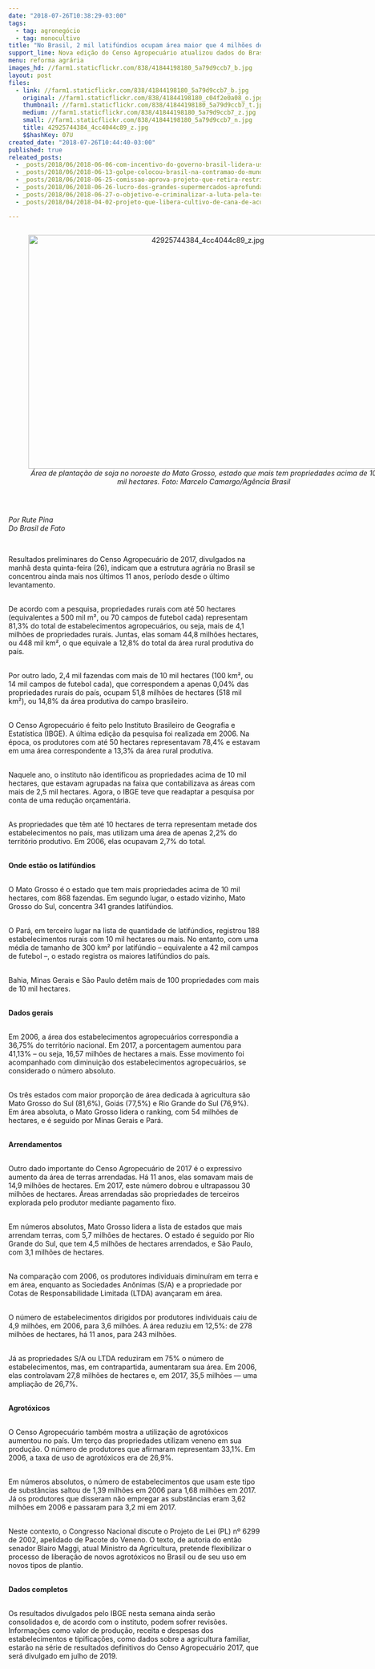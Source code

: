 ```yaml
---
date: "2018-07-26T10:38:29-03:00"
tags:
  - tag: agronegócio
  - tag: monocultivo
title: "No Brasil, 2 mil latifúndios ocupam área maior que 4 milhões de propriedades rurais"
support_line: Nova edição do Censo Agropecuário atualizou dados do Brasil agrário; arrendamento de terras dobrou em 11 anos
menu: reforma agrária
images_hd: //farm1.staticflickr.com/838/41844198180_5a79d9ccb7_b.jpg
layout: post
files:
  - link: //farm1.staticflickr.com/838/41844198180_5a79d9ccb7_b.jpg
    original: //farm1.staticflickr.com/838/41844198180_c04f2e0a08_o.jpg
    thumbnail: //farm1.staticflickr.com/838/41844198180_5a79d9ccb7_t.jpg
    medium: //farm1.staticflickr.com/838/41844198180_5a79d9ccb7_z.jpg
    small: //farm1.staticflickr.com/838/41844198180_5a79d9ccb7_n.jpg
    title: 42925744384_4cc4044c89_z.jpg
    $$hashKey: 07U
created_date: "2018-07-26T10:44:40-03:00"
published: true
releated_posts:
  - _posts/2018/06/2018-06-06-com-incentivo-do-governo-brasil-lidera-uso-de-agrotoxicos-que-matam-184-por-ano.md
  - _posts/2018/06/2018-06-13-golpe-colocou-brasil-na-contramao-do-mundo-na-legislacao-ambiental.md
  - _posts/2018/06/2018-06-25-comissao-aprova-projeto-que-retira-restricoes-do-uso-de-agrotoxicos.md
  - _posts/2018/06/2018-06-26-lucro-dos-grandes-supermercados-aprofunda-desigualdades-no-campo.md
  - _posts/2018/06/2018-06-27-o-objetivo-e-criminalizar-a-luta-pela-terra-afirma-dirigente-do-mst-sobre-materia-da-istoe.md
  - _posts/2018/04/2018-04-02-projeto-que-libera-cultivo-de-cana-de-acucar-na-amazonia-afeta-meio-ambiente.md

---
```

<div style="text-align:center">
<figure class="image" style="display:inline-block"><img alt="42925744384_4cc4044c89_z.jpg" height="467" src="//farm1.staticflickr.com/838/41844198180_5a79d9ccb7_b.jpg" width="700" />
<figcaption><em>&Aacute;rea de planta&ccedil;&atilde;o de soja no noroeste do Mato Grosso, estado que mais tem propriedades acima de 10 mil hectares. Foto: Marcelo Camargo/Ag&ecirc;ncia Brasil</em></figcaption>
</figure>
</div>

<p>&nbsp;</p>

<p><em>Por Rute Pina<br />
Do Brasil de Fato</em></p>

<p>&nbsp;</p>

<p>Resultados preliminares do Censo Agropecu&aacute;rio de 2017, divulgados na manh&atilde; desta quinta-feira (26), indicam que a estrutura agr&aacute;ria no Brasil se concentrou ainda mais nos &uacute;ltimos 11 anos, per&iacute;odo desde o &uacute;ltimo levantamento.&nbsp;</p>

<p><br />
De acordo com a pesquisa, propriedades rurais com at&eacute; 50 hectares (equivalentes a 500 mil m&sup2;, ou 70 campos de futebol cada) representam 81,3% do total de estabelecimentos agropecu&aacute;rios, ou seja, mais de 4,1 milh&otilde;es de propriedades rurais. Juntas, elas somam 44,8 milh&otilde;es hectares, ou 448 mil km&sup2;, o que equivale a 12,8% do total da &aacute;rea rural produtiva do pa&iacute;s.</p>

<p><br />
Por outro lado, 2,4 mil fazendas com mais de 10 mil hectares (100 km&sup2;, ou 14 mil campos de futebol cada), que correspondem a apenas 0,04% das propriedades rurais do pa&iacute;s, ocupam 51,8 milh&otilde;es de hectares (518 mil km&sup2;), ou 14,8% da &aacute;rea produtiva do campo brasileiro.</p>

<p><br />
O Censo Agropecu&aacute;rio &eacute; feito pelo Instituto Brasileiro de Geografia e Estat&iacute;stica (IBGE). A &uacute;ltima edi&ccedil;&atilde;o da pesquisa foi realizada em 2006. Na &eacute;poca, os produtores com at&eacute; 50 hectares representavam 78,4% e estavam em uma &aacute;rea correspondente a 13,3% da &aacute;rea rural produtiva.&nbsp;</p>

<p><br />
Naquele ano, o instituto n&atilde;o identificou as propriedades acima de 10 mil hectares, que estavam agrupadas na faixa que contabilizava as &aacute;reas com mais de 2,5 mil hectares. Agora, o IBGE teve que readaptar a pesquisa por conta de uma redu&ccedil;&atilde;o or&ccedil;ament&aacute;ria.</p>

<p><br />
As propriedades que t&ecirc;m at&eacute; 10 hectares de terra representam metade dos estabelecimentos no pa&iacute;s, mas utilizam uma &aacute;rea de apenas 2,2% do territ&oacute;rio produtivo. Em 2006, elas ocupavam 2,7% do total.</p>

<p><br />
<strong>Onde est&atilde;o os latif&uacute;ndios</strong></p>

<p><br />
O Mato Grosso &eacute; o estado que tem mais propriedades acima de 10 mil hectares, com 868 fazendas. Em segundo lugar, o estado vizinho, Mato Grosso do Sul, concentra 341 grandes latif&uacute;ndios.&nbsp;</p>

<p><br />
O Par&aacute;, em terceiro lugar na lista de quantidade de latif&uacute;ndios, registrou 188 estabelecimentos rurais com 10 mil hectares ou mais. No entanto, com uma m&eacute;dia de tamanho de 300 km&sup2; por latif&uacute;ndio &ndash; equivalente a 42 mil campos de futebol &ndash;, o estado registra os maiores latif&uacute;ndios do pa&iacute;s.</p>

<p><br />
Bahia, Minas Gerais e S&atilde;o Paulo det&ecirc;m mais de 100 propriedades com mais de 10 mil hectares.</p>

<p><br />
<strong>Dados gerais</strong></p>

<p><br />
Em 2006, a &aacute;rea dos estabelecimentos agropecu&aacute;rios correspondia a 36,75% do territ&oacute;rio nacional. Em 2017, a porcentagem aumentou para 41,13% &ndash; ou seja, 16,57 milh&otilde;es de hectares a mais. Esse movimento foi acompanhado com diminui&ccedil;&atilde;o dos estabelecimentos agropecu&aacute;rios, se considerado o n&uacute;mero absoluto.</p>

<p><br />
Os tr&ecirc;s estados com maior propor&ccedil;&atilde;o de &aacute;rea dedicada &agrave; agricultura s&atilde;o Mato Grosso do Sul (81,6%), Goi&aacute;s (77,5%) e Rio Grande do Sul (76,9%). Em &aacute;rea absoluta, o Mato Grosso lidera o ranking, com 54 milh&otilde;es de hectares, e &eacute; seguido por Minas Gerais e Par&aacute;.</p>

<p><br />
<strong>Arrendamentos</strong></p>

<p><br />
Outro dado importante do Censo Agropecu&aacute;rio de 2017 &eacute; o expressivo aumento da &aacute;rea de terras arrendadas. H&aacute; 11 anos, elas somavam mais de 14,9 milh&otilde;es de hectares. Em 2017, este n&uacute;mero dobrou e ultrapassou 30 milh&otilde;es de hectares. &Aacute;reas arrendadas s&atilde;o propriedades de terceiros explorada pelo produtor mediante pagamento fixo.</p>

<p><br />
Em n&uacute;meros absolutos, Mato Grosso lidera a lista de estados que mais arrendam terras, com 5,7 milh&otilde;es de hectares. O estado &eacute; seguido por Rio Grande do Sul, que tem 4,5 milh&otilde;es de hectares arrendados, e S&atilde;o Paulo, com 3,1 milh&otilde;es de hectares.&nbsp;</p>

<p><br />
Na compara&ccedil;&atilde;o com 2006, os produtores individuais diminu&iacute;ram em terra e em &aacute;rea, enquanto as Sociedades An&ocirc;nimas (S/A) e a propriedade por Cotas de Responsabilidade Limitada (LTDA) avan&ccedil;aram em &aacute;rea.</p>

<p><br />
O n&uacute;mero de estabelecimentos dirigidos por produtores individuais caiu de 4,9 milh&otilde;es, em 2006, para 3,6 milh&otilde;es. A &aacute;rea reduziu em 12,5%: de 278 milh&otilde;es de hectares, h&aacute; 11 anos, para 243 milh&otilde;es.</p>

<p><br />
J&aacute; as propriedades S/A ou LTDA reduziram em 75% o n&uacute;mero de estabelecimentos, mas, em contrapartida, aumentaram sua &aacute;rea. Em 2006, elas controlavam 27,8 milh&otilde;es de hectares e, em 2017, 35,5 milh&otilde;es &mdash; uma amplia&ccedil;&atilde;o de 26,7%.&nbsp;</p>

<p><br />
<strong>Agrot&oacute;xicos</strong></p>

<p><br />
O Censo Agropecu&aacute;rio tamb&eacute;m mostra a utiliza&ccedil;&atilde;o de agrot&oacute;xicos aumentou no pa&iacute;s. Um ter&ccedil;o das propriedades utilizam veneno em sua produ&ccedil;&atilde;o. O n&uacute;mero de produtores que afirmaram representam 33,1%. Em 2006, a taxa de uso de agrot&oacute;xicos era de 26,9%.</p>

<p><br />
Em n&uacute;meros absolutos, o n&uacute;mero de estabelecimentos que usam este tipo de subst&acirc;ncias saltou de 1,39 milh&otilde;es em 2006 para 1,68 milh&otilde;es em 2017. J&aacute; os produtores que disseram n&atilde;o empregar as subst&acirc;ncias eram 3,62 milh&otilde;es em 2006 e passaram para 3,2 mi em 2017.</p>

<p><br />
Neste contexto, o Congresso Nacional discute o Projeto de Lei (PL) n&ordm; 6299 de 2002, apelidado de Pacote do Veneno. O texto, de autoria do ent&atilde;o senador Blairo Maggi, atual Ministro da Agricultura, pretende flexibilizar o processo de libera&ccedil;&atilde;o de novos agrot&oacute;xicos no Brasil ou de seu uso em novos tipos de plantio.</p>

<p><br />
<strong>Dados completos</strong></p>

<p><br />
Os resultados divulgados pelo IBGE nesta semana ainda ser&atilde;o consolidados e, de acordo com o instituto, podem sofrer revis&otilde;es. Informa&ccedil;&otilde;es como valor de produ&ccedil;&atilde;o, receita e despesas dos estabelecimentos e tipifica&ccedil;&otilde;es, como dados sobre a agricultura familiar, estar&atilde;o na s&eacute;rie de resultados definitivos do Censo Agropecu&aacute;rio 2017, que ser&aacute; divulgado em julho de 2019.</p>
